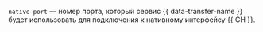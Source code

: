 `native-port` — номер порта, который сервис {{ data-transfer-name }} будет использовать для подключения к нативному интерфейсу {{ CH }}.
